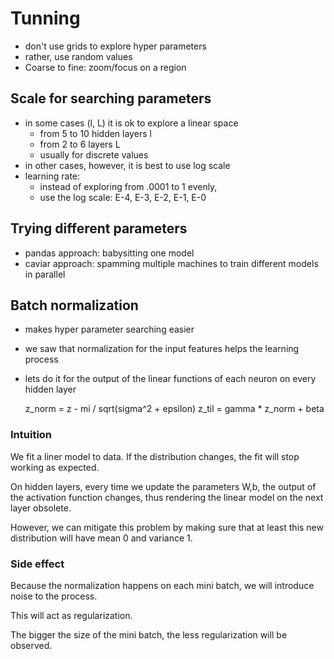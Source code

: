 # Tunning

- don't use grids to explore hyper parameters
- rather, use random values
- Coarse to fine: zoom/focus on a region


## Scale for searching parameters

- in some cases (l, L) it is ok to explore a linear space
  - from 5 to 10 hidden layers l
  - from 2 to 6 layers L
  - usually for discrete values
- in other cases, however, it is best to use log scale
- learning rate:
  - instead of exploring from .0001 to 1 evenly,
  - use the log scale: E-4, E-3, E-2, E-1, E-0


## Trying different parameters

- pandas approach: babysitting one model
- caviar approach: spamming multiple machines to train different models in parallel

## Batch normalization

- makes hyper parameter searching easier
- we saw that normalization for the input features helps the learning process
- lets do it for the output of the linear functions of each neuron on every hidden layer


    z_norm = z - mi / sqrt(sigma^2 + epsilon)
    z_til = gamma * z_norm + beta

### Intuition

We fit a liner model to data. If the distribution changes, the fit will stop working as expected.

On hidden layers, every time we update the parameters W,b, the output of the activation function changes,
thus rendering the linear model on the next layer obsolete.

However, we can mitigate this problem by making sure that at least this new distribution will have mean 0 and variance 1.

### Side effect

Because the normalization happens on each mini batch, we will introduce noise to the process.

This will act as regularization.

The bigger the size of the mini batch, the less regularization will be observed. 
